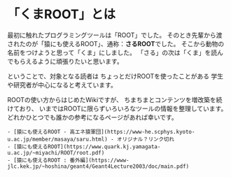 # 「くまROOT」とは

最初に触れたプログラミングツールは「ROOT」でした。
そのとき先輩から渡されたのが「猿にも使えるROOT」、通称：**さるROOT**でした。
そこから動物の名前をつけようと思って「くま」にしました。
「さる」の次は「くま」を読んでもらえるように頑張りたいと思います。

ということで、対象となる読者は
ちょっとだけROOTを使ったことがある
学生や研究者が中心になると考えています。

ROOTの使い方からはじめたWikiですが、
ちまちまとコンテンツを増改築を続けており、
いまではROOTに限らずいろいろなツールの情報を整理しています。
どれかひとつでも誰かの参考になるページがあれば幸いです。

```{note}
- [猿にも使えるROOT - 高エネ猿軍団](https://www-he.scphys.kyoto-u.ac.jp/member/masaya/saru.html) - オリジナル？リンク切れ
- [猿にも使えるROOT](https://www.quark.kj.yamagata-u.ac.jp/~miyachi/ROOT/root.pdf)
- [猿にも使えるROOT : 番外編](https://www-jlc.kek.jp/~hoshina/geant4/Geant4Lecture2003/doc/main.pdf)
```
